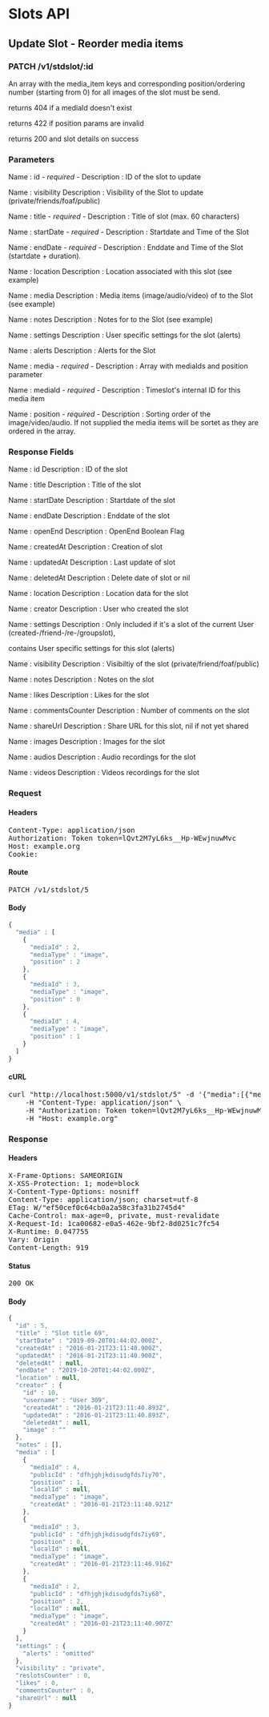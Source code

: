 # Slots API

## Update Slot - Reorder media items

### PATCH /v1/stdslot/:id

An array with the media_item keys and corresponding position/ordering number (starting from 0) for all images of the slot must be send.

returns 404 if a mediaId doesn&#39;t exist

returns 422 if position params are invalid

returns 200 and slot details on success

### Parameters

Name : id *- required -*
Description : ID of the slot to update

Name : visibility
Description : Visibility of the Slot to update (private/friends/foaf/public)

Name : title *- required -*
Description : Title of slot (max. 60 characters)

Name : startDate *- required -*
Description : Startdate and Time of the Slot

Name : endDate *- required -*
Description : Enddate and Time of the Slot (startdate + duration).

Name : location
Description : Location associated with this slot (see example)

Name : media
Description : Media items (image/audio/video) of to the Slot (see example)

Name : notes
Description : Notes for to the Slot (see example)

Name : settings
Description : User specific settings for the slot (alerts)

Name : alerts
Description : Alerts for the Slot

Name : media *- required -*
Description : Array with mediaIds and position parameter

Name : mediaId *- required -*
Description : Timeslot&#39;s internal ID for this media item

Name : position *- required -*
Description : Sorting order of the image/video/audio. If not supplied the media items will be sortet as they are ordered in the array.


### Response Fields

Name : id
Description : ID of the slot

Name : title
Description : Title of the slot

Name : startDate
Description : Startdate of the slot

Name : endDate
Description : Enddate of the slot

Name : openEnd
Description : OpenEnd Boolean Flag

Name : createdAt
Description : Creation of slot

Name : updatedAt
Description : Last update of slot

Name : deletedAt
Description : Delete date of slot or nil

Name : location
Description : Location data for the slot

Name : creator
Description : User who created the slot

Name : settings
Description : Only included if it&#39;s a slot of the current User (created-/friend-/re-/groupslot),

contains User specific settings for this slot (alerts)

Name : visibility
Description : Visibiltiy of the slot (private/friend/foaf/public)

Name : notes
Description : Notes on the slot

Name : likes
Description : Likes for the slot

Name : commentsCounter
Description : Number of comments on the slot

Name : shareUrl
Description : Share URL for this slot, nil if not yet shared

Name : images
Description : Images for the slot

Name : audios
Description : Audio recordings for the slot

Name : videos
Description : Videos recordings for the slot

### Request

#### Headers

<pre>Content-Type: application/json
Authorization: Token token=lQvt2M7yL6ks__Hp-WEwjnuwMvc
Host: example.org
Cookie: </pre>

#### Route

<pre>PATCH /v1/stdslot/5</pre>

#### Body
```javascript
{
  "media" : [
    {
      "mediaId" : 2,
      "mediaType" : "image",
      "position" : 2
    },
    {
      "mediaId" : 3,
      "mediaType" : "image",
      "position" : 0
    },
    {
      "mediaId" : 4,
      "mediaType" : "image",
      "position" : 1
    }
  ]
}
```


#### cURL

<pre class="request">curl &quot;http://localhost:5000/v1/stdslot/5&quot; -d &#39;{&quot;media&quot;:[{&quot;mediaId&quot;:2,&quot;mediaType&quot;:&quot;image&quot;,&quot;position&quot;:2},{&quot;mediaId&quot;:3,&quot;mediaType&quot;:&quot;image&quot;,&quot;position&quot;:0},{&quot;mediaId&quot;:4,&quot;mediaType&quot;:&quot;image&quot;,&quot;position&quot;:1}]}&#39; -X PATCH \
	-H &quot;Content-Type: application/json&quot; \
	-H &quot;Authorization: Token token=lQvt2M7yL6ks__Hp-WEwjnuwMvc&quot; \
	-H &quot;Host: example.org&quot;</pre>

### Response

#### Headers

<pre>X-Frame-Options: SAMEORIGIN
X-XSS-Protection: 1; mode=block
X-Content-Type-Options: nosniff
Content-Type: application/json; charset=utf-8
ETag: W/&quot;ef50cef0c64cb0a2a58c3fa31b2745d4&quot;
Cache-Control: max-age=0, private, must-revalidate
X-Request-Id: 1ca00682-e0a5-462e-9bf2-8d0251c7fc54
X-Runtime: 0.047755
Vary: Origin
Content-Length: 919</pre>

#### Status

<pre>200 OK</pre>

#### Body

```javascript
{
  "id" : 5,
  "title" : "Slot title 69",
  "startDate" : "2019-09-20T01:44:02.000Z",
  "createdAt" : "2016-01-21T23:11:40.900Z",
  "updatedAt" : "2016-01-21T23:11:40.900Z",
  "deletedAt" : null,
  "endDate" : "2019-10-20T01:44:02.000Z",
  "location" : null,
  "creator" : {
    "id" : 10,
    "username" : "User 309",
    "createdAt" : "2016-01-21T23:11:40.893Z",
    "updatedAt" : "2016-01-21T23:11:40.893Z",
    "deletedAt" : null,
    "image" : ""
  },
  "notes" : [],
  "media" : [
    {
      "mediaId" : 4,
      "publicId" : "dfhjghjkdisudgfds7iy70",
      "position" : 1,
      "localId" : null,
      "mediaType" : "image",
      "createdAt" : "2016-01-21T23:11:40.921Z"
    },
    {
      "mediaId" : 3,
      "publicId" : "dfhjghjkdisudgfds7iy69",
      "position" : 0,
      "localId" : null,
      "mediaType" : "image",
      "createdAt" : "2016-01-21T23:11:40.916Z"
    },
    {
      "mediaId" : 2,
      "publicId" : "dfhjghjkdisudgfds7iy68",
      "position" : 2,
      "localId" : null,
      "mediaType" : "image",
      "createdAt" : "2016-01-21T23:11:40.907Z"
    }
  ],
  "settings" : {
    "alerts" : "omitted"
  },
  "visibility" : "private",
  "reslotsCounter" : 0,
  "likes" : 0,
  "commentsCounter" : 0,
  "shareUrl" : null
}
```
